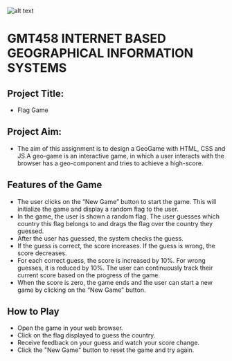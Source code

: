 ![alt text](https://www.freelogovectors.net/wp-content/uploads/2020/07/hacettepe-universitesi-logo-768x178.png)
# GMT458 INTERNET BASED GEOGRAPHICAL INFORMATION SYSTEMS

## Project Title: 
* Flag Game

## Project Aim: 
* The aim of this assignment is to design a GeoGame with HTML, CSS and JS.A geo-game is an interactive game, in
which a user interacts with the browser has a geo-component and tries to achieve a
high-score.

## Features of the Game
  - The user clicks on the “New Game” button to start the game. This will initialize the game and display a random flag to the user. <br>
  - In the game, the user is shown a random flag. The user guesses which country this flag belongs to and drags the flag over the country they guessed.<br>
  - After the user has guessed, the system checks the guess.<br>
  - If the guess is correct, the score increases. If the guess is wrong, the score decreases.<br>
  - For each correct guess, the score is increased by 10%. For wrong guesses, it is reduced by 10%. The user can continuously track their current score based on the progress of the game.<br>
  - When the score is zero, the game ends and the user can start a new game by clicking on the “New Game” button.<br>

## How to Play
  - Open the game in your web browser.<br>
  - Click on the flag displayed to guess the country.<br>
  - Receive feedback on your guess and watch your score change.<br>
  - Click the "New Game" button to reset the game and try again.<br>
